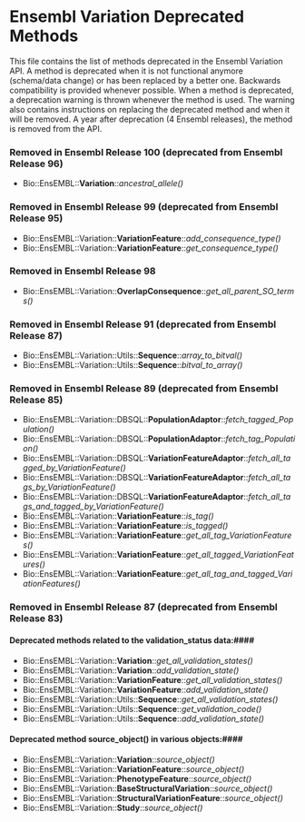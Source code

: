 Ensembl Variation Deprecated Methods
===================

This file contains the list of methods deprecated in the Ensembl Variation API. A method is deprecated when it is not functional anymore (schema/data change) or has been replaced by a better one. Backwards compatibility is provided whenever possible. When a method is deprecated, a deprecation warning is thrown whenever the method is used. The warning also contains instructions on replacing the deprecated method and when it will be removed. A year after deprecation (4 Ensembl releases), the method is removed from the API.

### Removed in Ensembl Release 100 (deprecated from Ensembl Release 96) ###
- Bio::EnsEMBL::**Variation**::*ancestral_allele()*

### Removed in Ensembl Release 99 (deprecated from Ensembl Release 95) ###
- Bio::EnsEMBL::Variation::**VariationFeature**::*add_consequence_type()*
- Bio::EnsEMBL::Variation::**VariationFeature**::*get_consequence_type()*

### Removed in Ensembl Release 98 ###
- Bio::EnsEMBL::Variation::**OverlapConsequence**::*get_all_parent_SO_terms()*

### Removed in Ensembl Release 91 (deprecated from Ensembl Release 87) ###
- Bio::EnsEMBL::Variation::Utils::**Sequence**::*array_to_bitval()*
- Bio::EnsEMBL::Variation::Utils::**Sequence**::*bitval_to_array()*

### Removed in Ensembl Release 89 (deprecated from Ensembl Release 85) ###
- Bio::EnsEMBL::Variation::DBSQL::**PopulationAdaptor**::*fetch_tagged_Population()*
- Bio::EnsEMBL::Variation::DBSQL::**PopulationAdaptor**::*fetch_tag_Population()*
- Bio::EnsEMBL::Variation::DBSQL::**VariationFeatureAdaptor**::*fetch_all_tagged_by_VariationFeature()*
- Bio::EnsEMBL::Variation::DBSQL::**VariationFeatureAdaptor**::*fetch_all_tags_by_VariationFeature()*
- Bio::EnsEMBL::Variation::DBSQL::**VariationFeatureAdaptor**::*fetch_all_tags_and_tagged_by_VariationFeature()*
- Bio::EnsEMBL::Variation::**VariationFeature**::*is_tag()*
- Bio::EnsEMBL::Variation::**VariationFeature**::*is_tagged()*
- Bio::EnsEMBL::Variation::**VariationFeature**::*get_all_tag_VariationFeatures()*
- Bio::EnsEMBL::Variation::**VariationFeature**::*get_all_tagged_VariationFeatures()*
- Bio::EnsEMBL::Variation::**VariationFeature**::*get_all_tag_and_tagged_VariationFeatures()*


### Removed in Ensembl Release 87 (deprecated from Ensembl Release 83) ###

#### Deprecated methods related to the validation_status data:####
- Bio::EnsEMBL::Variation::**Variation**::*get_all_validation_states()*
- Bio::EnsEMBL::Variation::**Variation**::*add_validation_state()*
- Bio::EnsEMBL::Variation::**VariationFeature**::*get_all_validation_states()*
- Bio::EnsEMBL::Variation::**VariationFeature**::*add_validation_state()*
- Bio::EnsEMBL::Variation::Utils::**Sequence**::*get_all_validation_states()*
- Bio::EnsEMBL::Variation::Utils::**Sequence**::*get_validation_code()*
- Bio::EnsEMBL::Variation::Utils::**Sequence**::*add_validation_state()*

#### Deprecated method source_object() in various objects:####
- Bio::EnsEMBL::Variation::**Variation**::*source_object()*
- Bio::EnsEMBL::Variation::**VariationFeature**::*source_object()*
- Bio::EnsEMBL::Variation::**PhenotypeFeature**::*source_object()*
- Bio::EnsEMBL::Variation::**BaseStructuralVariation**::*source_object()*
- Bio::EnsEMBL::Variation::**StructuralVariationFeature**::*source_object()*
- Bio::EnsEMBL::Variation::**Study**::*source_object()*


